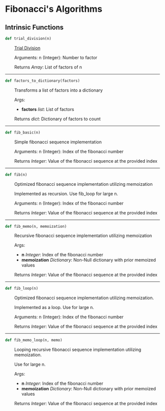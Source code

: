 <h1>Fibonacci's Algorithms</h1>

<h2>Intrinsic Functions</h2>

```python
def trial_division(n)
```

<div markdown="1" style="margin-left: 30px;">

[Trial Division](https://en.wikipedia.org/wiki/Trial_division)

Arguments:
    n (Integer): Number to factor


</div>

<div markdown="1" style="margin-left: 30px;">

Returns *Array*: List of factors of n

</div>

------

```python
def factors_to_dictionary(factors)
```

<div markdown="1" style="margin-left: 30px;">

Transforms a list of factors into a dictionary


</div>

<div markdown="1" style="margin-left: 30px;">

Args:

</div>

<div markdown="1" style="margin-left: 30px;">

* **factors** *list*: List of factors

</div>

<div markdown="1" style="margin-left: 30px;">

Returns *dict*: Dictionary of factors to count

</div>

------

```python
def fib_basic(n)
```

<div markdown="1" style="margin-left: 30px;">

Simple fibonacci sequence implementation

Arguments:
    n (Integer): Index of the fibonacci number


</div>

<div markdown="1" style="margin-left: 30px;">

Returns *Integer*: Value of the fibonacci sequence at the provided index

</div>

------

```python
def fib(n)
```

<div markdown="1" style="margin-left: 30px;">

Optimized fibonacci sequence implementation utilizing memoization

Implemented as recursion. Use fib_loop for large n.

Arguments:
    n (Integer): Index of the fibonacci number


</div>

<div markdown="1" style="margin-left: 30px;">

Returns *Integer*: Value of the fibonacci sequence at the provided index

</div>

------

```python
def fib_memo(n, memoization)
```

<div markdown="1" style="margin-left: 30px;">

Recursive fibonacci sequence implementation utilizing memoization


</div>

<div markdown="1" style="margin-left: 30px;">

Args:

</div>

<div markdown="1" style="margin-left: 30px;">

* **n** *Integer*: Index of the fibonacci number
* **memoization** *Dictionary*: Non-Null dictionary with prior memoized values

</div>

<div markdown="1" style="margin-left: 30px;">

Returns *Integer*: Value of the fibonacci sequence at the provided index

</div>

------

```python
def fib_loop(n)
```

<div markdown="1" style="margin-left: 30px;">

Optimized fibonacci sequence implementation utilizing memoization.

Implemented as a loop. Use for large n.

Arguments:
    n (Integer): Index of the fibonacci number


</div>

<div markdown="1" style="margin-left: 30px;">

Returns *Integer*: Value of the fibonacci sequence at the provided index

</div>

------

```python
def fib_memo_loop(n, memo)
```

<div markdown="1" style="margin-left: 30px;">

Looping recursive fibonacci sequence implementation utilizing memoization.

Use for large n.


</div>

<div markdown="1" style="margin-left: 30px;">

Args:

</div>

<div markdown="1" style="margin-left: 30px;">

* **n** *Integer*: Index of the fibonacci number
* **memoization** *Dictionary*: Non-Null dictionary with prior memoized values

</div>

<div markdown="1" style="margin-left: 30px;">

Returns *Integer*: Value of the fibonacci sequence at the provided index

</div>